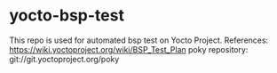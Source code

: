 # yocto-bsp-test

This repo is used for automated bsp test on Yocto Project.
References: https://wiki.yoctoproject.org/wiki/BSP_Test_Plan
poky repository: git://git.yoctoproject.org/poky
